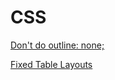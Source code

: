 # CSS

[Don't do outline: none;](http://www.outlinenone.com/)

[Fixed Table Layouts](https://css-tricks.com/fixing-tables-long-strings/)
